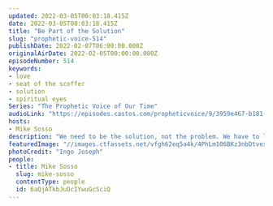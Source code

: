 ```yaml
---
updated: 2022-03-05T00:03:18.415Z
date: 2022-03-05T00:03:18.415Z
title: "Be Part of the Solution"
slug: "prophetic-voice-514"
publishDate: 2022-02-07T06:00:00.000Z
originalAirDate: 2022-02-05T00:00:00.000Z
episodeNumber: 514
keywords:
- love
- seat of the scoffer
- solution
- spiritual eyes
Series: "The Prophetic Voice of Our Time"
audioLink: "https://episodes.castos.com/propheticvoice/9/3959e467-b181-479a-a6ef-744105a502f7/02-05-06-22-The-Prophetic-Voice-of-our-Time-mixdown-.mp3"
hosts:
- Mike Sosso
description: "We need to be the solution, not the problem. We have to love our enemies, and as we love them, they will change. So don’t sit at the seat of the scoffer. You can't win this battle in the flesh, you have to win it in the spirit. Change you and God will change them."
featuredImage: "//images.ctfassets.net/vfgh62eq5a4k/4PhLm106BKz3nbDtvexmto/8dd882e6f3e37df6d4c012373a7f8025/pexels-ingo-joseph-551876.jpg"
photoCredit: "Ingo Joseph"
people:
- title: Mike Sosso
  slug: mike-sosso
  contentType: people
  id: 6aQjATkbJuOcIYwuGcSciQ
---
```

